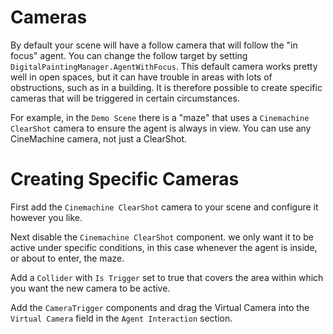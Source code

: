 ﻿# Cameras

By default your scene will have a follow camera that will follow the "in focus" agent. You can change the follow target by setting `DigitalPaintingManager.AgentWithFocus`. This default camera works pretty well in open spaces, but it can have trouble in areas with lots of obstructions, such as in a building. It is therefore possible to create specific cameras that will be triggered in certain circumstances.

For example, in the `Demo Scene` there is a "maze" that uses a `Cinemachine ClearShot` camera to ensure the agent is always in view. You can use any CineMachine camera, not just a ClearShot.

# Creating Specific Cameras

First add the `Cinemachine ClearShot` camera to your scene and configure it however you like.

Next disable the `Cinemachine ClearShot` component. we only want it to be active under specific conditions, in this case whenever the agent is inside, or about to enter, the maze.

Add a `Collider` with `Is Trigger` set to true that covers the area within which you want the new camera to be active.

Add the `CameraTrigger` components and drag the Virtual Camera into the `Virtual Camera` field in the `Agent Interaction` section.



